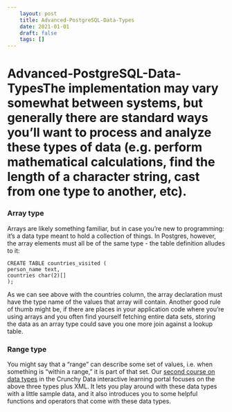 ```yaml
---
 	layout: post
 	title: Advanced-PostgreSQL-Data-Types
 	date: 2021-01-01
 	draft: false
 	tags: []
---
```


# Advanced-PostgreSQL-Data-TypesThe implementation may vary somewhat between systems, but generally there are standard ways you’ll want to process and analyze these types of data (e.g. perform mathematical calculations, find the length of a character string, cast from one type to another, etc).
### Array type
Arrays are likely something familiar, but in case you’re new to programming: it’s a data type meant to hold a collection of things.
In Postgres, however, the array elements must all be of the same type - the table definition alludes to it:
```
CREATE TABLE countries_visited (
person_name text,
countries char(2)[]
);
```
As we can see above with the countries column, the array declaration must have the type name of the values that array will contain.
Another good rule of thumb might be, if there are places in your application code where you’re using arrays and you often find yourself fetching entire data sets, storing the data as an array type could save you one more join against a lookup table.
### Range type
You might say that a “range” can describe some set of values, i.e. when something is “within a range,” it is part of that set.
Our [second course on data types](https://learn.crunchydata.com/postgresql-devel/courses/basics/advdatatype) in the Crunchy Data interactive learning portal focuses on the above three types plus XML.
It lets you play around with these data types with a little sample data, and it also introduces you to some helpful functions and operators that come with these data types.
